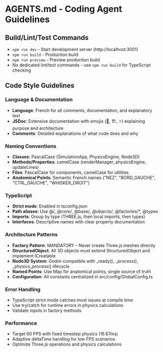 # AGENTS.md - Coding Agent Guidelines

## Build/Lint/Test Commands
- `npm run dev` - Start development server (http://localhost:3001)
- `npm run build` - Production build
- `npm run preview` - Preview production build
- No dedicated lint/test commands - use `npm run build` for TypeScript checking

## Code Style Guidelines

### Language & Documentation
- **Language**: French for all comments, documentation, and explanatory text
- **JSDoc**: Extensive documentation with emojis (🎯, 🏗️, ⚡) explaining purpose and architecture
- **Comments**: Detailed explanations of what code does and why

### Naming Conventions
- **Classes**: PascalCase (SimulationApp, PhysicsEngine, Node3D)
- **Methods/Properties**: camelCase (renderManager, physicsEngine, updateLines)
- **Files**: PascalCase for components, camelCase for utilities
- **Anatomical Points**: Semantic French names ("NEZ", "BORD_GAUCHE", "CTRL_GAUCHE", "WHISKER_DROIT")

### TypeScript
- **Strict mode**: Enabled in tsconfig.json
- **Path aliases**: Use @/*, @core/*, @base/*, @objects/*, @factories/*, @types
- **Imports**: Group by type (THREE.js, then local imports, then types)
- **Interfaces**: Descriptive names with clear property documentation

### Architecture Patterns
- **Factory Pattern**: MANDATORY - Never create Three.js meshes directly
- **StructuredObject**: All 3D objects must extend StructuredObject and implement ICreatable
- **Node3D System**: Godot-compatible with _ready(), _process(), _physics_process() lifecycle
- **Named Points**: Use Map for anatomical points, single source of truth
- **Configuration**: All constants centralized in src/config/GlobalConfig.ts

### Error Handling
- TypeScript strict mode catches most issues at compile time
- Use try/catch for runtime errors in physics calculations
- Validate inputs in factory methods

### Performance
- Target 60 FPS with fixed timestep physics (16.67ms)
- Adaptive deltaTime handling for low FPS scenarios
- Optimize Three.js operations and physics calculations